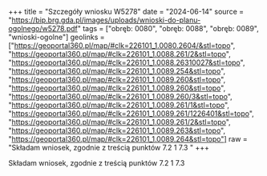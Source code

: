 +++
title = "Szczegóły wniosku W5278"
date = "2024-06-14"
source = "https://bip.brg.gda.pl/images/uploads/wnioski-do-planu-ogolnego/w5278.pdf"
tags = ["obręb: 0080", "obręb: 0088", "obręb: 0089", "wnioski-ogolne"]
geolinks = ["https://geoportal360.pl/map/#clk=226101_1.0080.2604/&stl=topo", "https://geoportal360.pl/map/#clk=226101_1.0088.261/2&stl=topo", "https://geoportal360.pl/map/#clk=226101_1.0088.26310027&stl=topo", "https://geoportal360.pl/map/#clk=226101_1.0089.254&stl=topo", "https://geoportal360.pl/map/#clk=226101_1.0089.260&stl=topo", "https://geoportal360.pl/map/#clk=226101_1.0089.260&stl=topo", "https://geoportal360.pl/map/#clk=226101_1.0089.260/3&stl=topo", "https://geoportal360.pl/map/#clk=226101_1.0089.261/1&stl=topo", "https://geoportal360.pl/map/#clk=226101_1.0089.261/1226401&stl=topo", "https://geoportal360.pl/map/#clk=226101_1.0089.261/2&stl=topo", "https://geoportal360.pl/map/#clk=226101_1.0089.263&stl=topo", "https://geoportal360.pl/map/#clk=226101_1.0089.264&stl=topo"]
raw = "Składam wniosek, zgodnie z treścią punktów 7.2 1 7.3 "
+++

Składam wniosek, zgodnie z treścią punktów 7.2 1 7.3



